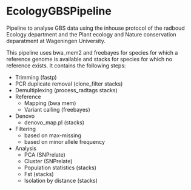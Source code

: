 # EcologyGBSPipeline
Pipeline to analyse GBS data using the inhouse protocol of the radboud Ecology department and the Plant ecology and Nature conservation deparatment at Wageningen University.

This pipeline uses bwa_mem2 and freebayes for species for which a reference genome is available and stacks for species for which no reference exists.
It contains the following steps:

* Trimming (fastp)
* PCR duplicate removal (clone_filter stacks)
* Demultiplexing (process_radtags stacks)
* Reference
    * Mapping (bwa mem)
    * Variant calling (freebayes)
* Denovo
    * denovo_map.pl (stacks)
* Filtering
    * based on max-missing
    * based on minor allele frequency
* Analysis
    * PCA (SNPrelate)
    * Cluster (SNPrelate)
    * Population statistics (stacks)
    * Fst (stacks)
    * Isolation by distance (stacks)

